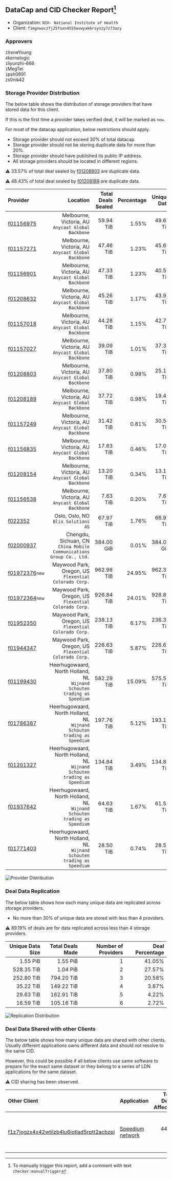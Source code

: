 ## DataCap and CID Checker Report[^1]
 - Organization: `NIH- National Institute of Health`
 - Client: `f1mgnwoczfj25foxn4555wvwyak6rsynzy7z73azy`
### Approvers
`2`IreneYoung<br/>`4`kernelogic<br/>`1`liyunzhi-666<br/>`1`MegTei<br/>`1`psh0691<br/>`2`s0nik42

### Storage Provider Distribution
The below table shows the distribution of storage providers that have stored data for this client.

If this is the first time a provider takes verified deal, it will be marked as `new`.

For most of the datacap application, below restrictions should apply.
 - Storage provider should not exceed 30% of total datacap.
 - Storage provider should not be storing duplicate data for more than 20%.
 - Storage provider should have published its public IP address.
 - All storage providers should be located in different regions.

⚠️ 33.57% of total deal sealed by [f01208803](https://filfox.info/en/address/f01208803) are duplicate data.

⚠️ 48.43% of total deal sealed by [f01208189](https://filfox.info/en/address/f01208189) are duplicate data.

| Provider                                                    |                                                                    Location | Total Deals Sealed | Percentage | Unique Data | Duplicate Deals |
| :---------------------------------------------------------- | --------------------------------------------------------------------------: | -----------------: | ---------: | ----------: | --------------: |
| [f01156975](https://filfox.info/en/address/f01156975)       |                       Melbourne, Victoria, AU<br/>`Anycast Global Backbone` |          59.94 TiB |      1.55% |   49.66 TiB |          17.15% |
| [f01157271](https://filfox.info/en/address/f01157271)       |                       Melbourne, Victoria, AU<br/>`Anycast Global Backbone` |          47.46 TiB |      1.23% |   45.68 TiB |           3.75% |
| [f01156901](https://filfox.info/en/address/f01156901)       |                       Melbourne, Victoria, AU<br/>`Anycast Global Backbone` |          47.33 TiB |      1.23% |   40.55 TiB |          14.33% |
| [f01208632](https://filfox.info/en/address/f01208632)       |                       Melbourne, Victoria, AU<br/>`Anycast Global Backbone` |          45.26 TiB |      1.17% |   43.95 TiB |           2.90% |
| [f01157018](https://filfox.info/en/address/f01157018)       |                       Melbourne, Victoria, AU<br/>`Anycast Global Backbone` |          44.28 TiB |      1.15% |   42.72 TiB |           3.53% |
| [f01157027](https://filfox.info/en/address/f01157027)       |                       Melbourne, Victoria, AU<br/>`Anycast Global Backbone` |          39.09 TiB |      1.01% |   37.37 TiB |           4.40% |
| [f01208803](https://filfox.info/en/address/f01208803)       |                       Melbourne, Victoria, AU<br/>`Anycast Global Backbone` |          37.80 TiB |      0.98% |   25.11 TiB |          33.57% |
| [f01208189](https://filfox.info/en/address/f01208189)       |                       Melbourne, Victoria, AU<br/>`Anycast Global Backbone` |          37.72 TiB |      0.98% |   19.45 TiB |          48.43% |
| [f01157249](https://filfox.info/en/address/f01157249)       |                       Melbourne, Victoria, AU<br/>`Anycast Global Backbone` |          31.42 TiB |      0.81% |   30.55 TiB |           2.78% |
| [f01156835](https://filfox.info/en/address/f01156835)       |                       Melbourne, Victoria, AU<br/>`Anycast Global Backbone` |          17.63 TiB |      0.46% |   17.01 TiB |           3.54% |
| [f01208154](https://filfox.info/en/address/f01208154)       |                       Melbourne, Victoria, AU<br/>`Anycast Global Backbone` |          13.20 TiB |      0.34% |   13.13 TiB |           0.47% |
| [f01156538](https://filfox.info/en/address/f01156538)       |                       Melbourne, Victoria, AU<br/>`Anycast Global Backbone` |           7.63 TiB |      0.20% |    7.63 TiB |           0.00% |
| [f022352](https://filfox.info/en/address/f022352)           |                                      Oslo, Oslo, NO<br/>`Blix Solutions AS` |          67.97 TiB |      1.76% |   66.91 TiB |           1.56% |
| [f02000937](https://filfox.info/en/address/f02000937)       |      Chengdu, Sichuan, CN<br/>`China Mobile Communications Group Co., Ltd.` |         384.00 GiB |      0.01% |  384.00 GiB |           0.00% |
| [f01972376](https://filfox.info/en/address/f01972376)`new`  |                    Maywood Park, Oregon, US<br/>`Flexential Colorado Corp.` |         962.98 TiB |     24.95% |  962.32 TiB |           0.07% |
| [f01972364](https://filfox.info/en/address/f01972364)`new`  |                    Maywood Park, Oregon, US<br/>`Flexential Colorado Corp.` |         926.84 TiB |     24.01% |  926.84 TiB |           0.00% |
| [f01952350](https://filfox.info/en/address/f01952350)       |                    Maywood Park, Oregon, US<br/>`Flexential Colorado Corp.` |         238.13 TiB |      6.17% |  236.38 TiB |           0.73% |
| [f01944347](https://filfox.info/en/address/f01944347)       |                    Maywood Park, Oregon, US<br/>`Flexential Colorado Corp.` |         226.63 TiB |      5.87% |  226.63 TiB |           0.00% |
| [f01199430](https://filfox.info/en/address/f01199430)       | Heerhugowaard, North Holland, NL<br/>`Wijnand Schouten trading as Speedium` |         582.29 TiB |     15.09% |  575.54 TiB |           1.16% |
| [f01786387](https://filfox.info/en/address/f01786387)       | Heerhugowaard, North Holland, NL<br/>`Wijnand Schouten trading as Speedium` |         197.76 TiB |      5.12% |  193.13 TiB |           2.34% |
| [f01201327](https://filfox.info/en/address/f01201327)       | Heerhugowaard, North Holland, NL<br/>`Wijnand Schouten trading as Speedium` |         134.84 TiB |      3.49% |  134.84 TiB |           0.00% |
| [f01937642](https://filfox.info/en/address/f01937642)       | Heerhugowaard, North Holland, NL<br/>`Wijnand Schouten trading as Speedium` |          64.63 TiB |      1.67% |   61.50 TiB |           4.84% |
| [f01771403](https://filfox.info/en/address/f01771403)       | Heerhugowaard, North Holland, NL<br/>`Wijnand Schouten trading as Speedium` |          28.50 TiB |      0.74% |   28.50 TiB |           0.00% |

![Provider Distribution](https://raw.githubusercontent.com/data-preservation-programs/filplus-checker-assets/main/filecoin-project/filecoin-plus-large-datasets/issues/488/1675170113966.png)
### Deal Data Replication
The below table shows how each many unique data are replicated across storage providers.
- No more than 30% of unique data are stored with less than 4 providers.

⚠️ 89.19% of deals are for data replicated across less than 4 storage providers.

| Unique Data Size | Total Deals Made | Number of Providers | Deal Percentage |
| ---------------: | ---------------: | ------------------: | --------------: |
|         1.55 PiB |         1.55 PiB |                   1 |          41.05% |
|       528.35 TiB |         1.04 PiB |                   2 |          27.57% |
|       252.80 TiB |       794.20 TiB |                   3 |          20.58% |
|        35.22 TiB |       149.22 TiB |                   4 |           3.87% |
|        29.63 TiB |       162.91 TiB |                   5 |           4.22% |
|        16.59 TiB |       105.16 TiB |                   6 |           2.72% |

![Replication Distribution](https://raw.githubusercontent.com/data-preservation-programs/filplus-checker-assets/main/filecoin-project/filecoin-plus-large-datasets/issues/488/1675170114719.png)
### Deal Data Shared with other Clients
The below table shows how many unique data are shared with other clients.
Usually different applications owns different data and should not resolve to the same CID.

However, this could be possible if all below clients use same software to prepare for the exact same dataset or they belong to a series of LDN applications for the same dataset.

⚠️ CID sharing has been observed.

| Other Client                                                                                                          | Application                                                                                     | Total Deals Affected | Unique CIDs | Approvers                                                                                |
| :-------------------------------------------------------------------------------------------------------------------- | :---------------------------------------------------------------------------------------------- | -------------------: | ----------: | :--------------------------------------------------------------------------------------- |
| [f1z7jogzx4x42wtilzb4lu6iotlad5rptt2acbzpi](https://filfox.info/en/address/f1z7jogzx4x42wtilzb4lu6iotlad5rptt2acbzpi) | [Speedium network](https://github.com/filecoin-project/filecoin-plus-large-datasets/issues/339) |            44.17 TiB |       1,341 | `1`flyworker<br/>`1`kernelogic<br/>`4`MegTei<br/>`2`psh0691<br/>`3`Reiers<br/>`3`s0nik42 |

[^1]: To manually trigger this report, add a comment with text `checker:manualTrigger`
